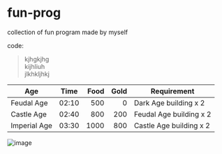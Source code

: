 # fun-prog
collection of fun program made by myself  
  
code:  
> kjhgkjhg  
> kijhliuh  
> jlkhkljhkj  
  
Age           | Time  | Food | Gold | Requirement
--------------|:-----:|-----:| ----:|------------------------
Feudal Age    | 02:10 |  500 |    0 | Dark Age building x 2
Castle Age    | 02:40 |  800 |  200 | Feudal Age building x 2
Imperial Age  | 03:30 | 1000 |  800 | Castle Age building x 2    


![image](https://images.chinatimes.com/newsphoto/2019-04-22/900/20190422001353.jpg)
